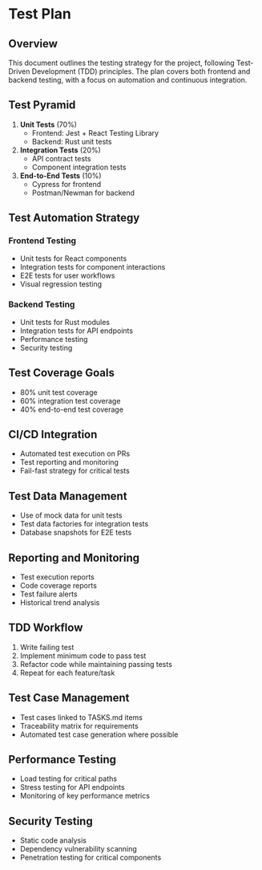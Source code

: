# Test Plan

## Overview
This document outlines the testing strategy for the project, following Test-Driven Development (TDD) principles. The plan covers both frontend and backend testing, with a focus on automation and continuous integration.

## Test Pyramid
1. **Unit Tests** (70%)
   - Frontend: Jest + React Testing Library
   - Backend: Rust unit tests
2. **Integration Tests** (20%)
   - API contract tests
   - Component integration tests
3. **End-to-End Tests** (10%)
   - Cypress for frontend
   - Postman/Newman for backend

## Test Automation Strategy
### Frontend Testing
- Unit tests for React components
- Integration tests for component interactions
- E2E tests for user workflows
- Visual regression testing

### Backend Testing
- Unit tests for Rust modules
- Integration tests for API endpoints
- Performance testing
- Security testing

## Test Coverage Goals
- 80% unit test coverage
- 60% integration test coverage
- 40% end-to-end test coverage

## CI/CD Integration
- Automated test execution on PRs
- Test reporting and monitoring
- Fail-fast strategy for critical tests

## Test Data Management
- Use of mock data for unit tests
- Test data factories for integration tests
- Database snapshots for E2E tests

## Reporting and Monitoring
- Test execution reports
- Code coverage reports
- Test failure alerts
- Historical trend analysis

## TDD Workflow
1. Write failing test
2. Implement minimum code to pass test
3. Refactor code while maintaining passing tests
4. Repeat for each feature/task

## Test Case Management
- Test cases linked to TASKS.md items
- Traceability matrix for requirements
- Automated test case generation where possible

## Performance Testing
- Load testing for critical paths
- Stress testing for API endpoints
- Monitoring of key performance metrics

## Security Testing
- Static code analysis
- Dependency vulnerability scanning
- Penetration testing for critical components
